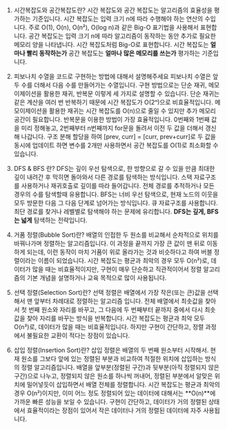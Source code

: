 1. 시간복잡도와 공간복잡도란?
   시간 복잡도와 공간 복잡도는 알고리즘의 효율성을 평가하는 기준입니다.
   시간 복잡도는 입력 크기 n에 따라 수행해야 하는 연산의 수입니다. 주로 O(1), O(n), O(n²), O(log n)과 같은 Big-O 표기법을 사용해서 표현합니다.
   공간 복잡도는 입력 크기 n에 따라 알고리즘이 동작하는 동안 추가로 필요한 메모리 양을 나타냅니다. 시간 복잡도처럼 Big-O로 표현합니다.
   시간 복잡도는 **얼마나 빨리 동작하는가** 공간 복잡도는 **얼마나 많은 메모리를 쓰는가** 평가하는 기준입니다.

2. 피보나치 수열을 코드로 구현하는 방법에 대해서 설명해주세요
   피보나치 수열은 앞 두 수를 더해서 다음 수를 만들어가는 수열입니다.
   구현 방법으로는 단순 재귀, 메모이제이션을 활용한 재귀, 반복문 이렇게 세 가지로 설명할 수 있습니다.
   단순 재귀는 같은 계산을 여러 번 반복하기 때문에 시간 복잡도가 O(2ⁿ)으로 비효율적입니다.
   메모이제이션을 활용한 재귀는 시간 복잡도를 O(n)으로 줄일 수 있지만 추가 메모리 공간이 필요합니다.
   반복문을 이용한 방법이 가장 효율적입니다.
   0번째와 1번째 값을 미리 정해놓고, 2번째부터 n번째까지 for문을 돌려서 이전 두 값을 더해서 갱신해 나갑니다.
   구조 분해 할당을 하여 [prev, curr] = [curr, prev+curr]로 두 값을 동시에 업데이트 하면 변수를 2개만 사용하면서 공간 복잡도를 O(1)로 최소화할 수 있습니다.

3. DFS & BFS 란?
   DFS는 깊이 우선 탐색으로, 한 방향으로 갈 수 있을 만큼 최대한 깊이 내려간 후 막히면 돌아와서 다른 경로를 탐색하는 방식입니다. 스택 자료구조를 사용하거나 재귀호출로 깊이를 따라 들어갑니다. 전체 경로를 추적하거나 모든 경우의 수를 탐색할때 유용합니다.
   BFS는 너비 우선 탐색으로, 현재 노드의 이웃을 모두 방문한 다음 그 다음 단계로 넘어가는 방식입니다. 큐 자료구조를 사용합니다. 최단 경로를 찾거나 레벨별로 탐색해야 하는 문제에 유리합니다.
   **DFS는 깊게, BFS는 넓게** 탐색하는 전략입니다.

4. 거품 정렬(Bubble Sort)란?
   배열의 인접한 두 원소를 비교해서 순차적으로 위치를 바꿔나가며 정렬하는 알고리즘입니다. 이 과정을 끝까지 가장 큰 값이 맨 뒤로 이동하게 되는데, 이런 동작이 마치 거품이 위로 올라가는 것과 비슷하다고 하여 버블 정렬이라는 이름이 되었습니다.
   시간 복잡도는 평균과 최악의 경우 모두 O(n²)로, 데이터가 많을 때는 비효율적이지만, 구현이 매우 단순하고 직관적이어서 정렬 알고리즘의 기본 개념을 설명하거나 교육 목적으로 많이 사용됩니다.

5. 선택 정렬(Selection Sort)란?
   선택 정렬은 배열에서 가장 작은(또는 큰)값을 선택해서 맨 앞부터 차례대로 정렬하는 알고리즘 입니다.
   전체 배열에서 최솟값을 찾아서 첫 번째 원소와 자리를 바꾸고, 그 다음에 두 번째부터 끝까지 중에서 다시 최솟값을 찾아 자리를 바꾸는 방식을 반복합니다.
   시간 복잡도는 평균과 최악 모두 O(n²)로, 데이터가 많을 때는 비효율적입니다.
   하지만 구현이 간단하고, 정렬 과정에서 불필요한 교환이 적다는 장점이 있습니다.

6. 삽입 정렬(Insertion Sort)란?
   삽입 정렬은 배열의 두 번째 원소부터 시작해서. 현재 원소를 그보다 앞에 있는 정렬된 부분과 비교하여 적절한 위치에 삽입하는 방식의 정렬 알고리즘입니다.
   배열을 앞부분(정렬된 구간)과 뒷부분(아직 정렬되지 않은 구간)으로 나누고,
   정렬되지 않은 원소를 하나씩 꺼내어, 정렬된 부분에서 알맞은 위치에 밀어넣듯이 삽입하면서 배열 전체를 정렬합니다.
   시간 복잡도는 평균과 최악의 경우 O(n²)이지만,
   이미 어느 정도 정렬되어 있는 데이터에 대해서는 **O(n)**에 가까운 빠른 성능을 보일 수 있습니다.
   구현이 간단하고, 데이터가 거의 정렬된 상태에서 효율적이라는 장점이 있어서
   작은 데이터나 거의 정렬된 데이터에 자주 사용됩니다.
